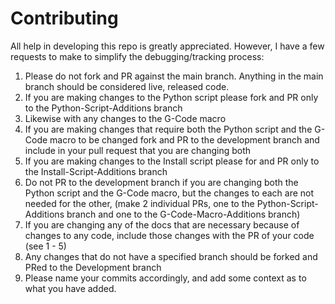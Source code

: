 # Contributing
All help in developing this repo is greatly appreciated. However, I have a few requests to make to simplify the debugging/tracking process:

1. Please do not fork and PR against the main branch. Anything in the main branch should be considered live, released code.
2. If you are making changes to the Python script please fork and PR only to the Python-Script-Additions branch
3. Likewise with any changes to the G-Code macro
4. If you are making changes that require both the Python script and the G-Code macro to be changed fork and PR to the development branch and include in your pull request that you are changing both
5. If you are making changes to the Install script please for and PR only to the Install-Script-Additions branch
6. Do not PR to the development branch if you are changing both the Python script and the G-Code macro, but the changes to each are not needed for the other, (make 2 individual PRs, one to the Python-Script-Additions branch and one to the G-Code-Macro-Additions branch)
7. If you are changing any of the docs that are necessary because of changes to any code, include those changes with the PR of your code (see 1 - 5)
8. Any changes that do not have a specified branch should be forked and PRed to the Development branch
9. Please name your commits accordingly, and add some context as to what you have added.
